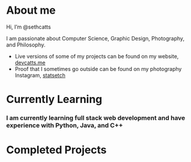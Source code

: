 # About me
Hi, I’m @sethcatts

I am passionate about Computer Science, Graphic Design, Photography, and Philosophy. 
- Live versions of some of my projects can be found on my website, [devcatts.me](https://www.devcatts.me)
- Proof that I sometimes go outside can be found on my photography Instagram, [statsetch](https://www.instagram.com/statsetch/)

# Currently Learning
### I am currently learning full stack web development and have experience with Python, Java, and C++

# Completed Projects
<!---
sethcatts/sethcatts is a ✨ special ✨ repository because its `README.md` (this file) appears on your GitHub profile.
You can click the Preview link to take a look at your changes.
--->

